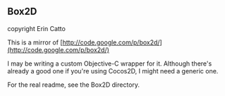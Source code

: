 Box2D
----

copyright Erin Catto

This is a mirror of [http://code.google.com/p/box2d/](http://code.google.com/p/box2d/)

I may be writing a custom Objective-C wrapper for it. Although there's already a good one if you're using Cocos2D, I might need a generic one.

For the real readme, see the Box2D directory.
